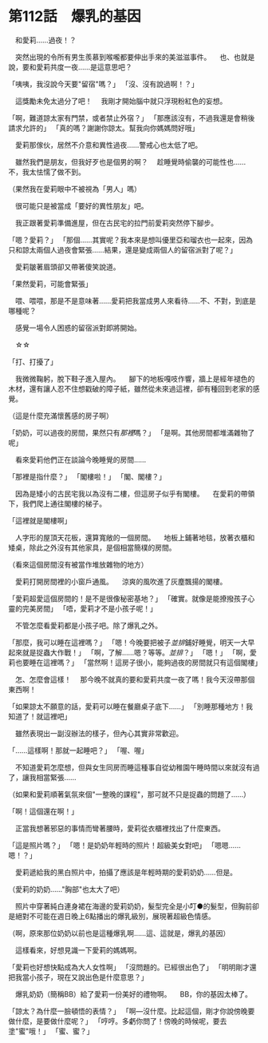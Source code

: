 # 第112話　爆乳的基因

　和愛莉……過夜！？

　突然出現的令所有男生羨慕到喉嚨都要伸出手來的美滋滋事件。
　也、也就是說，要和愛莉共度一夜……是這意思吧？

「咦咦，我沒說今天要"留宿"嗎？」
「沒、沒有說過啊！？」

　這獎勵未免太過分了吧！
　我剛才開始腦中就只浮現粉紅色的妄想。

「啊，難道諒太家有門禁，或者禁止外宿？」
「那應該沒有，不過我還是會稍後請求允許的」
「真的嗎？謝謝你諒太。幫我向你媽媽問好哦」

　愛莉那傢伙，居然不介意和異性過夜……警戒心也太低了吧。

　雖然我們是朋友，但我好歹也是個男的啊？
　趁睡覺時偷襲的可能性也……不，我太怯懦了做不到。

（果然我在愛莉眼中不被視為「男人」嗎）

　很可能只是被當成「要好的異性朋友」吧。

　我正跟著愛莉準備進屋，但在古民宅的拉門前愛莉突然停下腳步。

「嗯？愛莉？」
「那個……其實呢？我本來是想叫優里亞和瑠衣也一起來，因為只和諒太兩個人過夜會緊張……結果，還是變成兩個人的留宿派對了呢？」

　愛莉皺著眉頭卻又帶著傻笑說道。

「果然愛莉，可能會緊張」

　喂、喂喂，那是不是意味著……愛莉把我當成男人來看待……不、不對，到底是哪種呢？

　感覺一場令人困惑的留宿派對即將開始。

　☆☆

「打、打擾了」

　我微微鞠躬，脫下鞋子進入屋內。
　腳下的地板嘎吱作響，牆上是經年褪色的木材，還有讓人忍不住想戳破的障子紙，雖然從未來過這裡，卻有種回到老家的感覺。

（這是什麼充滿懷舊感的房子啊）

「奶奶，可以過夜的房間，果然只有*那裡*嗎？」
「是啊。其他房間都堆滿雜物了呢」

　看來愛莉他們正在談論今晚睡覺的房間……

「那裡是指什麼？」
「閣樓啦！」
「閣、閣樓？」

　因為是矮小的古民宅我以為沒有二樓，但這房子似乎有閣樓。
　在愛莉的帶領下，我們爬上通往閣樓的梯子。

「這裡就是閣樓啊」

　人字形的屋頂天花板，還算寬敞的一個房間。
　地板上鋪著地毯，放著衣櫃和矮桌，除此之外沒有其他家具，是個相當簡樸的房間。

（看來這個房間沒有被當作堆放雜物的地方）

　愛莉打開房間裡的小窗戶通風。
　涼爽的風吹進了灰塵飄揚的閣樓。

「愛莉超愛這個房間的！是不是很像秘密基地？」
「確實。就像是能撩撥孩子心靈的完美房間」
「唔，愛莉才不是小孩子呢！」

　不管怎麼看愛莉都是小孩子吧。除了爆乳之外。

「那麼，我可以睡在這裡嗎？」
「嗯！今晚要把被子*並排*鋪好睡覺，明天一大早起來就是捉蟲大作戰！」
「啊，了解……嗯？等等。*並排*？」
「嗯！」
「啊，愛莉也要睡在這裡嗎？」
「當然啊！這房子很小，能夠過夜的房間就只有這個閣樓」

　怎、怎麼會這樣！
　那今晚不就真的要和愛莉共度一夜了嗎！我今天沒帶那個東西啊！

「如果諒太不願意的話，愛莉可以睡在餐廳桌子底下……」
「別睡那種地方！我知道了！就這裡吧」

　雖然表現出一副沒辦法的樣子，但內心其實非常歡迎。

「……這樣啊！那就一起睡吧？」
「喔、喔」

　不知道愛莉怎麼想，但與女生同房而睡這種事自從幼稚園午睡時間以來就沒有過了，讓我相當緊張……

（如果和愛莉順著氣氛來個"一整晚的課程"，那可就不只是捉蟲的問題了……）

「啊！這個還在啊！」

　正當我想著邪惡的事情而彎著腰時，愛莉從衣櫃裡找出了什麼東西。

「這是照片嗎？」
「嗯！是奶奶年輕時的照片！超級美女對吧」
「嗯嗯……嗯！？」

　愛莉遞給我的黑白照片中，拍攝了應該是年輕時期的愛莉奶奶……但是。

（愛莉的奶奶……"胸部"也太大了吧）

　照片中穿著純白連身裙在海邊的愛莉奶奶，髮型完全是小叮●的髮型，但胸前卻是絕對不可能在週日晚上6點播出的爆乳級別，展現著超級色情感。

（啊，原來那位奶奶以前也是這種爆乳啊……這、這就是，爆乳的基因）

　這樣看來，好想見識一下愛莉的媽媽啊。

「愛莉也好想快點成為大人女性啊」
「沒問題的。已經很出色了」
「明明剛才還把我當小孩子，現在又說出色是什麼意思？」

　爆乳奶奶（簡稱BB）給了愛莉一份美好的禮物啊。
　BB，你的基因太棒了。

「諒太？為什麼一臉頓悟的表情？」
「啊—沒什麼。比起這個，剛才你說傍晚要做什麼，是要做什麼呢？」
「哼哼。多虧你問了！傍晚的時候呢，要去塗"蜜"哦！」
「蜜、蜜？」